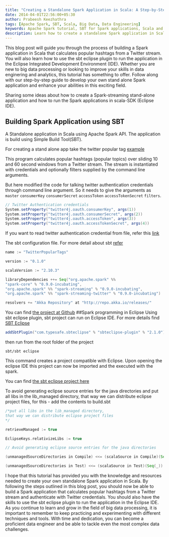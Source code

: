 ```yaml
---
title: "Creating a Standalone Spark Application in Scala: A Step-by-Step Guide with Twitter Streaming Example"
date: 2014-04-01T22:56:00+05:30
author: Prabeesh Keezhathra
tags: [Apache Spark, SBT, Scala, Big Data, Data Engineering]
keywords: Apache Spark tutorial, SBT for Spark applications, Scala and Spark integration, Big Data analytics with Spark, Spark streaming Twitter example, Eclipse plugin for Spark development, Spark Twitter streaming tutorial, Scala and Spark in Eclipse, Apache Spark Scala example, How to use Spark stream, Creating a standalone Spark application, Spark SBT stand alone examples for beginners, Spark stand alone examples for beginners, Developing Spark applications in Scala, Self contained Spark applications tutorial, Scala and Spark for big data processing, Building Spark applications with SBT, Spark-streaming standalone application tutorial
description: Learn how to create a standalone Spark application in Scala using the Simple Build Tool (SBT) and run it on the Eclipse IDE. This tutorial guides you through building a Spark application that calculates popular hashtags from a Twitter stream, authenticating with Twitter credentials. It also includes instructions for using the sbt eclipse plugin to run a sbt project in Eclipse. Develop your own Spark application and enhance your data engineering and analytics skills.
---
```

This blog post will guide you through the process of building a Spark application in Scala that calculates popular hashtags from a Twitter stream. You will also learn how to use the sbt eclipse plugin to run the application in the Eclipse Integrated Development Environment (IDE). Whether you are new to big data processing or looking to improve your skills in data enginering and analytics, this tutorial has something to offer. Follow along with our step-by-step guide to develop your own stand alone Spark application and enhance your abilities in this exciting field.

Sharing  some ideas about how to create a Spark-streaming stand-alone application and how to run the Spark applications in scala-SDK (Eclipse IDE).

## Building Spark Application using SBT 
A Standalone application in Scala using Apache Spark API. The application is build using Simple Build Tool(SBT). 

For  creating a stand alone app take the twitter popular tag [example](https://github.com/apache/spark/blob/branch-0.9/examples/src/main/scala/org/apache/spark/streaming/examples/TwitterPopularTags.scala)

This program calculates popular hashtags (popular topics) over sliding 10 and 60 second windows from a Twitter stream. The stream is instantiated with credentials and optionally filters supplied by the command line arguments.

But here modified the code for talking twitter authentication credentials through command line argument. So it needs to give the arguments as <!--more--> `master` `consumerKey` `consumerSecret` `accessToken` `accessTokenSecret` `filters`.
```Scala
// Twitter Authentication credentials  
System.setProperty("twitter4j.oauth.consumerKey", args(1))  
System.setProperty("twitter4j.oauth.consumerSecret", args(2))  
System.setProperty("twitter4j.oauth.accessToken", args(3))  
System.setProperty("twitter4j.oauth.accessTokenSecret", args(4))  
``` 
If you want to read twitter authentication credential from file, refer this [link](https://github.com/pwendell/spark-twitter-collection/blob/master/TwitterUtils.scala)

The sbt configuration file. For more detail about sbt [refer](http://www.scala-sbt.org/release/docs/Getting-Started/Setup.html)
```Scala
name := "TwitterPopularTags" 

version := "0.1.0" 

scalaVersion := "2.10.3" 

libraryDependencies ++= Seq("org.apache.spark" %% 
"spark-core" % "0.9.0-incubating", 
"org.apache.spark" %% "spark-streaming" % "0.9.0-incubating", 
"org.apache.spark" %% "spark-streaming-twitter" % "0.9.0-incubating")

resolvers += "Akka Repository" at "http://repo.akka.io/releases/"
```
You can find [the project at Github](https://github.com/prabeesh/SparkTwitterAnalysis/tree/0.1.0)
##Spark programming in Eclipse
Using sbt eclipse plugin, sbt project can run on Eclipse IDE.  For more details find [SBT Eclipse](https://github.com/typesafehub/sbteclipse)
```Scala
addSbtPlugin("com.typesafe.sbteclipse" % "sbteclipse-plugin" % "2.1.0")
```
then run from the root folder of the project
```
sbt/sbt eclipse
```
This command  creates a project compatible with Eclipse. Upon opening the eclipse IDE this project can now be imported and the executed with the spark.

You can find [the sbt eclipse project here](https://github.com/prabeesh/SparkTwitterAnalysis/tree/0.2.0)

To avoid generating eclipse source entries for the java directories and put all libs in the lib_managed directory, that way we can distribute eclipse project files, for this - add the contents to build.sbt
```Scala
/*put all libs in the lib_managed directory, 
that way we can distribute eclipse project files
*/

retrieveManaged := true

EclipseKeys.relativizeLibs := true

// Avoid generating eclipse source entries for the java directories

(unmanagedSourceDirectories in Compile) <<= (scalaSource in Compile)(Seq(_))

(unmanagedSourceDirectories in Test) <<= (scalaSource in Test)(Seq(_))  
```

I hope that this tutorial has provided you with the knowledge and resources needed to create your own standalone Spark application in Scala. By following the steps outlined in this blog post, you should now be able to build a Spark application that calculates popular hashtags from a Twitter stream and authenticate with Twitter credentials. You should also have the skills to use the sbt eclipse plugin to run the application in the Eclipse IDE. As you continue to learn and grow in the field of big data processing, it is important to remember to keep practicing and experimenting with different techniques and tools. With time and dedication, you can become a proficient data engineer and be able to tackle even the most complex data challenges.
